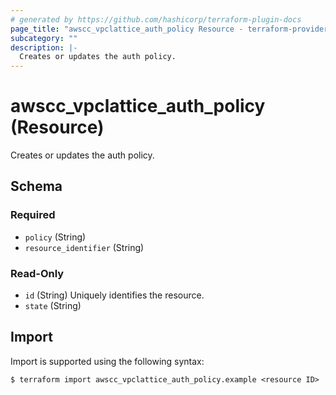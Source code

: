 ```yaml
---
# generated by https://github.com/hashicorp/terraform-plugin-docs
page_title: "awscc_vpclattice_auth_policy Resource - terraform-provider-awscc"
subcategory: ""
description: |-
  Creates or updates the auth policy.
---
```


# awscc_vpclattice_auth_policy (Resource)

Creates or updates the auth policy.



<!-- schema generated by tfplugindocs -->
## Schema

### Required

- `policy` (String)
- `resource_identifier` (String)

### Read-Only

- `id` (String) Uniquely identifies the resource.
- `state` (String)

## Import

Import is supported using the following syntax:

```shell
$ terraform import awscc_vpclattice_auth_policy.example <resource ID>
```
